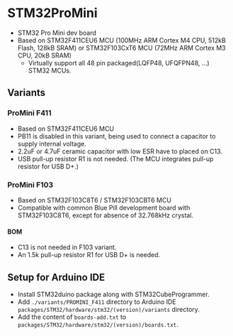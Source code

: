 # STM32ProMini
- STM32 Pro Mini dev board
- Based on STM32F411CEU6 MCU (100MHz ARM Cortex M4 CPU, 512kB Flash, 128kB SRAM) or STM32F103CxT6 MCU (72MHz ARM Cortex M3 CPU, 20kB SRAM)
  - Virtually support all 48 pin packaged(LQFP48, UFQFPN48, ...) STM32 MCUs.
  
## Variants
### ProMini F411
* Based on STM32F411CEU6 MCU
* PB11 is disabled in this variant, being used to connect a capacitor to supply internal voltage.
* 2.2uF or 4.7uF ceramic capacitor with low ESR have to placed on C13.
* USB pull-up resistor R1 is not needed. (The MCU integrates pull-up resistor for USB D+.)

### ProMini F103
* Based on STM32F103C8T6 / STM32F103CBT6 MCU
* Compatible with common Blue Pill development board with STM32F103C8T6, except for absence of 32.768kHz crystal.

#### BOM
* C13 is not needed in F103 variant.
* An 1.5k pull-up resistor R1 for USB D+ is needed.

## Setup for Arduino IDE
- Install STM32duino package along with STM32CubeProgrammer.
- Add ```./variants/PROMINI_F411``` directory to Arduino IDE ```packages/STM32/hardware/stm32/(version)/variants``` directory.
- Add the content of ```boards-add.txt``` to ```packages/STM32/hardware/stm32/(version)/boards.txt```.

